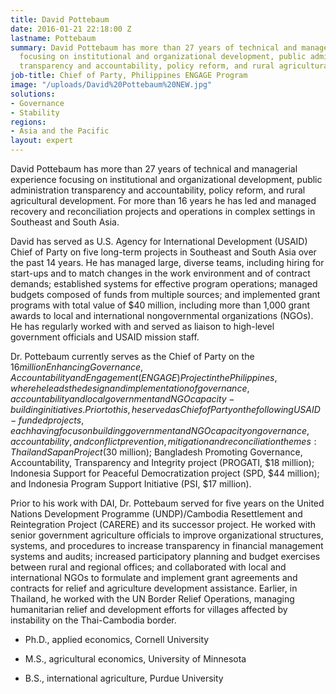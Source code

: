 ```yaml
---
title: David Pottebaum
date: 2016-01-21 22:18:00 Z
lastname: Pottebaum
summary: David Pottebaum has more than 27 years of technical and managerial experience
  focusing on institutional and organizational development, public administration
  transparency and accountability, policy reform, and rural agricultural development.
job-title: Chief of Party, Philippines ENGAGE Program
image: "/uploads/David%20Pottebaum%20NEW.jpg"
solutions:
- Governance
- Stability
regions:
- Asia and the Pacific
layout: expert
---
```


David Pottebaum has more than 27 years of technical and managerial experience focusing on institutional and organizational development, public administration transparency and accountability, policy reform, and rural agricultural development. For more than 16 years he has led and managed recovery and reconciliation projects and operations in complex settings in Southeast and South Asia. 

David has served as U.S. Agency for International Development (USAID) Chief of Party on five long-term projects in Southeast and South Asia over the past 14 years. He has managed large, diverse teams, including hiring for start-ups and to match changes in the work environment and of contract demands; established systems for effective program operations; managed budgets composed of funds from multiple sources; and implemented grant programs with total value of $40 million, including more than 1,000 grant awards to local and international nongovernmental organizations (NGOs). He has regularly worked with and served as liaison to high-level government officials and USAID mission staff.

Dr. Pottebaum currently serves as the Chief of Party on the $16 million Enhancing Governance, Accountability and Engagement (ENGAGE) Project in the Philippines, where he leads the design and implementation of governance, accountability and local government and NGO capacity-building initiatives. Prior to this, he served as Chief of Party on the following USAID-funded projects, each having focus on building government and NGO capacity on governance, accountability, and conflict prevention, mitigation and reconciliation themes: Thailand Sapan Project ($30 million); Bangladesh Promoting Governance, Accountability, Transparency and Integrity project (PROGATI, $18 million); Indonesia Support for Peaceful Democratization project (SPD, $44 million); and Indonesia Program Support Initiative (PSI, $17 million).

Prior to his work with DAI, Dr. Pottebaum served for five years on the United Nations Development Programme (UNDP)/Cambodia Resettlement and Reintegration Project (CARERE) and its successor project. He worked with senior government agriculture officials to improve organizational structures, systems, and procedures to increase transparency in financial management systems and audits; increased participatory planning and budget exercises between rural and regional offices; and collaborated with local and international NGOs to formulate and implement grant agreements and contracts for relief and agriculture development assistance. Earlier, in Thailand, he worked with the UN Border Relief Operations, managing humanitarian relief and development efforts for villages affected by instability on the Thai-Cambodia border.

* Ph.D., applied economics, Cornell University

* M.S., agricultural economics, University of Minnesota

* B.S., international agriculture, Purdue University